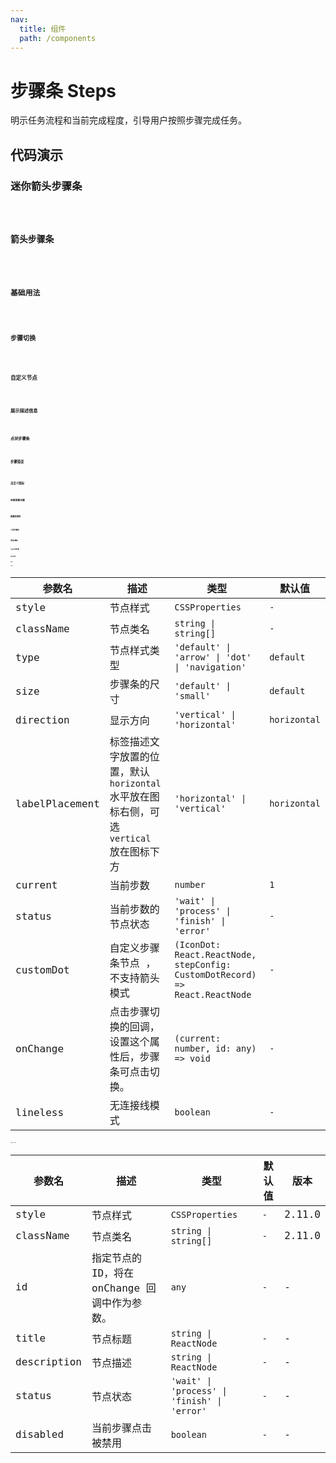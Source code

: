 ```yaml
---
nav:
  title: 组件
  path: /components
---
```


# 步骤条 Steps

明示任务流程和当前完成程度，引导用户按照步骤完成任务。

## 代码演示

### 迷你箭头步骤条

<code src="./__demo__/arrow-mini.demo.tsx" />

### 箭头步骤条

<code src="./__demo__/arrow.demo.tsx" />

### 基础用法

<code src="./__demo__/basic.demo.tsx" />

### 步骤切换

<code src="./__demo__/change-step.demo.tsx" />

### 自定义节点

<code src="./__demo__/custom-dot.demo.tsx" />

### 展示描述信息

<code src="./__demo__/description.demo.tsx" />

### 点状步骤条

<code src="./__demo__/dot.demo.tsx" />

### 步骤错误

<code src="./__demo__/error.demo.tsx" />

### 自定义图标

<code src="./__demo__/icon.demo.tsx" />

### 标签放置位置

<code src="./__demo__/label-placement.demo.tsx" />

### 隐藏连接线

<code src="./__demo__/lineless.demo.tsx" />

### 小型步骤条

<code src="./__demo__/mini.demo.tsx" />

### 导航步骤条

<code src="./__demo__/navigation.demo.tsx" />

### 可点击切换步骤

<code src="./__demo__/onchange.demo.tsx" />

### 竖直步骤条

<code src="./__demo__/vertical.demo.tsx" />

## API

### Steps

|参数名|描述|类型|默认值|
|---|---|---|---|
|style|节点样式|`CSSProperties`|`-`|
|className|节点类名|`string \| string[]`|`-`|
|type|节点样式类型|`'default' \| 'arrow' \| 'dot' \| 'navigation'`|`default`|
|size|步骤条的尺寸|`'default' \| 'small'`|`default`|
|direction|显示方向|`'vertical' \| 'horizontal'`|`horizontal`|
|labelPlacement|标签描述文字放置的位置，默认 `horizontal` 水平放在图标右侧，可选 `vertical` 放在图标下方|`'horizontal' \| 'vertical'`|`horizontal`|
|current|当前步数|`number`|`1`|
|status|当前步数的节点状态|`'wait' \| 'process' \| 'finish' \| 'error'`|`-`|
|customDot|自定义步骤条节点 ，不支持箭头模式|`(IconDot: React.ReactNode, stepConfig: CustomDotRecord) => React.ReactNode`|`-`|
|onChange|点击步骤切换的回调，设置这个属性后，步骤条可点击切换。|`(current: number, id: any) => void`|`-`|
|lineless|无连接线模式|`boolean`|`-`|

### Steps.Step

|参数名|描述|类型|默认值|版本|
|---|---|---|---|---|
|style|节点样式|`CSSProperties`|`-`|2.11.0|
|className|节点类名|`string \| string[]`|`-`|2.11.0|
|id|指定节点的 ID，将在 onChange 回调中作为参数。|`any`|`-`|-|
|title|节点标题|`string \| ReactNode`|`-`|-|
|description|节点描述|`string \| ReactNode`|`-`|-|
|status|节点状态|`'wait' \| 'process' \| 'finish' \| 'error'`|`-`|-|
|disabled|当前步骤点击被禁用|`boolean`|`-`|-|
